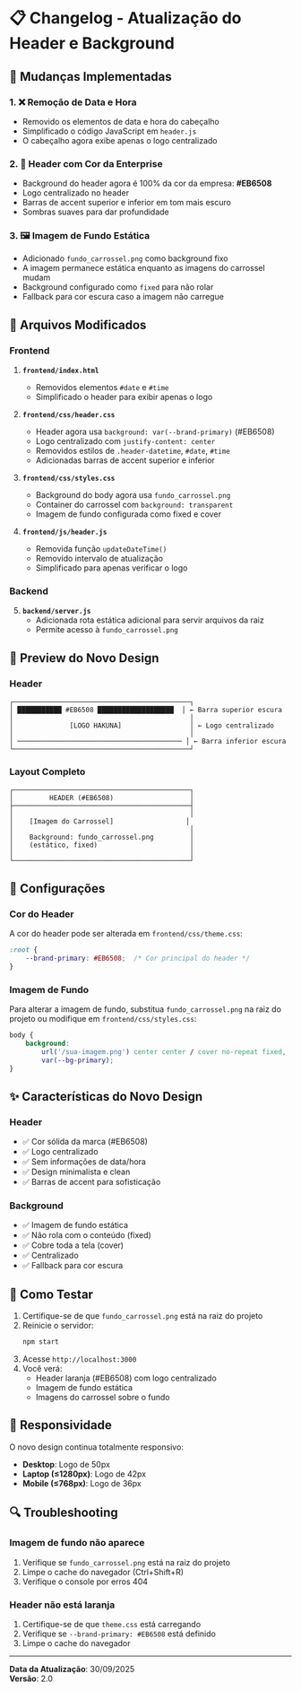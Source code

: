 # 📋 Changelog - Atualização do Header e Background

## 🎯 Mudanças Implementadas

### 1. ❌ **Remoção de Data e Hora**
- Removido os elementos de data e hora do cabeçalho
- Simplificado o código JavaScript em `header.js`
- O cabeçalho agora exibe apenas o logo centralizado

### 2. 🎨 **Header com Cor da Enterprise**
- Background do header agora é 100% da cor da empresa: **#EB6508**
- Logo centralizado no header
- Barras de accent superior e inferior em tom mais escuro
- Sombras suaves para dar profundidade

### 3. 🖼️ **Imagem de Fundo Estática**
- Adicionado `fundo_carrossel.png` como background fixo
- A imagem permanece estática enquanto as imagens do carrossel mudam
- Background configurado como `fixed` para não rolar
- Fallback para cor escura caso a imagem não carregue

## 📁 Arquivos Modificados

### Frontend
1. **`frontend/index.html`**
   - Removidos elementos `#date` e `#time`
   - Simplificado o header para exibir apenas o logo

2. **`frontend/css/header.css`**
   - Header agora usa `background: var(--brand-primary)` (#EB6508)
   - Logo centralizado com `justify-content: center`
   - Removidos estilos de `.header-datetime`, `#date`, `#time`
   - Adicionadas barras de accent superior e inferior

3. **`frontend/css/styles.css`**
   - Background do body agora usa `fundo_carrossel.png`
   - Container do carrossel com `background: transparent`
   - Imagem de fundo configurada como fixed e cover

4. **`frontend/js/header.js`**
   - Removida função `updateDateTime()`
   - Removido intervalo de atualização
   - Simplificado para apenas verificar o logo

### Backend
5. **`backend/server.js`**
   - Adicionada rota estática adicional para servir arquivos da raiz
   - Permite acesso à `fundo_carrossel.png`

## 🎨 Preview do Novo Design

### Header
```
┌────────────────────────────────────────────┐
│ ███████████ #EB6508 ███████████████████  │ ← Barra superior escura
│                                            │
│              [LOGO HAKUNA]                 │ ← Logo centralizado
│                                            │
│ ───────────────────────────────────────── │ ← Barra inferior escura
└────────────────────────────────────────────┘
```

### Layout Completo
```
┌────────────────────────────────────────────┐
│         HEADER (#EB6508)                   │
├────────────────────────────────────────────┤
│                                            │
│    [Imagem do Carrossel]                  │
│                                            │
│    Background: fundo_carrossel.png         │
│    (estático, fixed)                       │
│                                            │
└────────────────────────────────────────────┘
```

## 🔧 Configurações

### Cor do Header
A cor do header pode ser alterada em `frontend/css/theme.css`:
```css
:root {
    --brand-primary: #EB6508;  /* Cor principal do header */
}
```

### Imagem de Fundo
Para alterar a imagem de fundo, substitua `fundo_carrossel.png` na raiz do projeto ou modifique em `frontend/css/styles.css`:
```css
body {
    background: 
        url('/sua-imagem.png') center center / cover no-repeat fixed,
        var(--bg-primary);
}
```

## ✨ Características do Novo Design

### Header
- ✅ Cor sólida da marca (#EB6508)
- ✅ Logo centralizado
- ✅ Sem informações de data/hora
- ✅ Design minimalista e clean
- ✅ Barras de accent para sofisticação

### Background
- ✅ Imagem de fundo estática
- ✅ Não rola com o conteúdo (fixed)
- ✅ Cobre toda a tela (cover)
- ✅ Centralizado
- ✅ Fallback para cor escura

## 🚀 Como Testar

1. Certifique-se de que `fundo_carrossel.png` está na raiz do projeto
2. Reinicie o servidor:
   ```bash
   npm start
   ```
3. Acesse `http://localhost:3000`
4. Você verá:
   - Header laranja (#EB6508) com logo centralizado
   - Imagem de fundo estática
   - Imagens do carrossel sobre o fundo

## 📱 Responsividade

O novo design continua totalmente responsivo:
- **Desktop**: Logo de 50px
- **Laptop (≤1280px)**: Logo de 42px
- **Mobile (≤768px)**: Logo de 36px

## 🔍 Troubleshooting

### Imagem de fundo não aparece
1. Verifique se `fundo_carrossel.png` está na raiz do projeto
2. Limpe o cache do navegador (Ctrl+Shift+R)
3. Verifique o console por erros 404

### Header não está laranja
1. Certifique-se de que `theme.css` está carregando
2. Verifique se `--brand-primary: #EB6508` está definido
3. Limpe o cache do navegador

---

**Data da Atualização**: 30/09/2025  
**Versão**: 2.0

